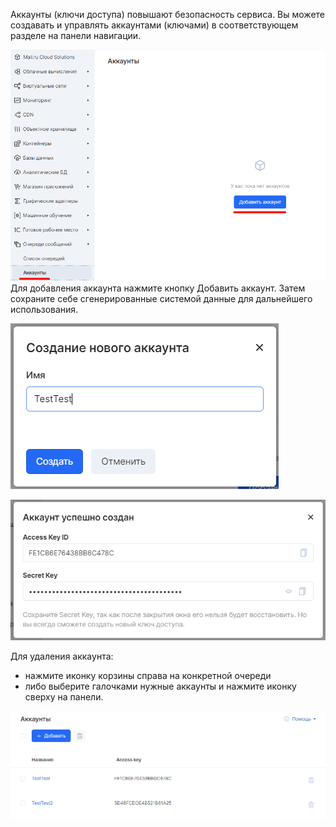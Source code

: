 Аккаунты (ключи доступа) повышают безопасность сервиса. Вы можете создавать и управлять аккаунтами (ключами) в соответствующем разделе на панели навигации.

![](./assets/helpjuice_production-2fuploads-2fupload-2fimage-2f7055-2fdirect-2f1619529691489-1619529691489.png)Для добавления аккаунта нажмите кнопку Добавить аккаунт. Затем сохраните себе сгенерированные системой данные для дальнейшего использования.

![](./assets/helpjuice_production-2fuploads-2fupload-2fimage-2f7055-2fdirect-2f1619529735937-1619529735937.png)

![](./assets/helpjuice_production-2fuploads-2fupload-2fimage-2f7055-2fdirect-2f1619529768321-1619529768321.png)

Для удаления аккаунта:

*   нажмите иконку корзины справа на конкретной очереди
*   либо выберите галочками нужные аккаунты и нажмите иконку сверху на панели.

![](./assets/helpjuice_production-2fuploads-2fupload-2fimage-2f7055-2fdirect-2f1619529829235-1619529829235.png)